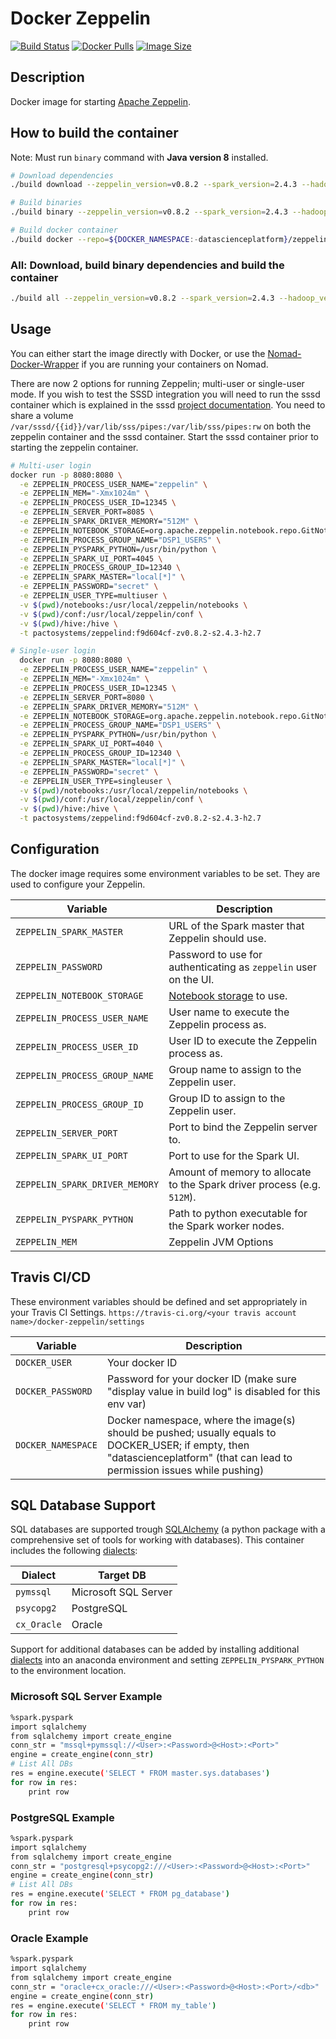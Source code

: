 # Docker Zeppelin

[![Build Status](https://travis-ci.org/Data-Science-Platform/docker-zeppelin.svg?branch=master)](https://travis-ci.org/Data-Science-Platform/docker-zeppelin)
[![Docker Pulls](https://img.shields.io/docker/pulls/datascienceplatform/zeppelind.svg?maxAge=2592000)](https://hub.docker.com/r/datascienceplatform/zeppelind/)
[![Image Size](https://images.microbadger.com/badges/image/data-science-platform/zeppelind.svg)](https://microbadger.com/images/datascienceplatform/zeppelind "Get your own image badge on microbadger.com")

## Description

Docker image for starting [Apache Zeppelin](https://zeppelin.apache.org/).

## How to build the container

Note: Must run `binary` command with **Java version 8** installed.

```bash
# Download dependencies
./build download --zeppelin_version=v0.8.2 --spark_version=2.4.3 --hadoop_version=2.7

# Build binaries
./build binary --zeppelin_version=v0.8.2 --spark_version=2.4.3 --hadoop_version=2.7

# Build docker container
./build docker --repo=${DOCKER_NAMESPACE:-datascienceplatform}/zeppelind --commit=$(git rev-parse --short HEAD)
```

### All: Download, build binary dependencies and build the container

```bash
./build all --zeppelin_version=v0.8.2 --spark_version=2.4.3 --hadoop_version=2.7
```

## Usage

You can either start the image directly with Docker, or use the [Nomad-Docker-Wrapper](https://github.com/Data-Science-Platform/nomad-docker-wrapper) if you are running your containers on Nomad.

There are now 2 options for running Zeppelin; multi-user or single-user mode.  If you wish to test the SSSD integration you will need to run the sssd container which is explained in the sssd [project documentation](https://gitlab.gda.allianz/bde/sssd).  You need to share a volume `/var/sssd/{{id}}/var/lib/sss/pipes:/var/lib/sss/pipes:rw` on both the zeppelin container and the sssd container.  Start the sssd container prior to starting the zeppelin container.

```sh
# Multi-user login
docker run -p 8080:8080 \
  -e ZEPPELIN_PROCESS_USER_NAME="zeppelin" \
  -e ZEPPELIN_MEM="-Xmx1024m" \
  -e ZEPPELIN_PROCESS_USER_ID=12345 \
  -e ZEPPELIN_SERVER_PORT=8085 \
  -e ZEPPELIN_SPARK_DRIVER_MEMORY="512M" \
  -e ZEPPELIN_NOTEBOOK_STORAGE=org.apache.zeppelin.notebook.repo.GitNotebookRepo \
  -e ZEPPELIN_PROCESS_GROUP_NAME="DSP1_USERS" \
  -e ZEPPELIN_PYSPARK_PYTHON=/usr/bin/python \
  -e ZEPPELIN_SPARK_UI_PORT=4045 \
  -e ZEPPELIN_PROCESS_GROUP_ID=12340 \
  -e ZEPPELIN_SPARK_MASTER="local[*]" \
  -e ZEPPELIN_PASSWORD="secret" \
  -e ZEPPELIN_USER_TYPE=multiuser \
  -v $(pwd)/notebooks:/usr/local/zeppelin/notebooks \
  -v $(pwd)/conf:/usr/local/zeppelin/conf \
  -v $(pwd)/hive:/hive \
  -t pactosystems/zeppelind:f9d604cf-zv0.8.2-s2.4.3-h2.7

# Single-user login
  docker run -p 8080:8080 \
  -e ZEPPELIN_PROCESS_USER_NAME="zeppelin" \
  -e ZEPPELIN_MEM="-Xmx1024m" \
  -e ZEPPELIN_PROCESS_USER_ID=12345 \
  -e ZEPPELIN_SERVER_PORT=8080 \
  -e ZEPPELIN_SPARK_DRIVER_MEMORY="512M" \
  -e ZEPPELIN_NOTEBOOK_STORAGE=org.apache.zeppelin.notebook.repo.GitNotebookRepo \
  -e ZEPPELIN_PROCESS_GROUP_NAME="DSP1_USERS" \
  -e ZEPPELIN_PYSPARK_PYTHON=/usr/bin/python \
  -e ZEPPELIN_SPARK_UI_PORT=4040 \
  -e ZEPPELIN_PROCESS_GROUP_ID=12340 \
  -e ZEPPELIN_SPARK_MASTER="local[*]" \
  -e ZEPPELIN_PASSWORD="secret" \
  -e ZEPPELIN_USER_TYPE=singleuser \
  -v $(pwd)/notebooks:/usr/local/zeppelin/notebooks \
  -v $(pwd)/conf:/usr/local/zeppelin/conf \
  -v $(pwd)/hive:/hive \
  -t pactosystems/zeppelind:f9d604cf-zv0.8.2-s2.4.3-h2.7
```

## Configuration

The docker image requires some environment variables to be set. They are used to configure your Zeppelin.

| Variable | Description |
| -------- | ----------- |
| `ZEPPELIN_SPARK_MASTER` | URL of the Spark master that Zeppelin should use. |
| `ZEPPELIN_PASSWORD` | Password to use for authenticating as `zeppelin` user on the UI. |
| `ZEPPELIN_NOTEBOOK_STORAGE` | [Notebook storage](https://zeppelin.apache.org/docs/0.6.0/storage/storage.html) to use. |
| `ZEPPELIN_PROCESS_USER_NAME` | User name to execute the Zeppelin process as. |
| `ZEPPELIN_PROCESS_USER_ID` | User ID to execute the Zeppelin process as. |
| `ZEPPELIN_PROCESS_GROUP_NAME` | Group name to assign to the Zeppelin user. |
| `ZEPPELIN_PROCESS_GROUP_ID` | Group ID to assign to the Zeppelin user. |
| `ZEPPELIN_SERVER_PORT` | Port to bind the Zeppelin server to. |
| `ZEPPELIN_SPARK_UI_PORT` | Port to use for the Spark UI. |
| `ZEPPELIN_SPARK_DRIVER_MEMORY` | Amount of memory to allocate to the Spark driver process (e.g. `512M`). |
| `ZEPPELIN_PYSPARK_PYTHON` | Path to python executable for the Spark worker nodes. |
| `ZEPPELIN_MEM` | Zeppelin JVM Options |

## Travis CI/CD

These environment variables should be defined and set appropriately in your Travis CI Settings.
`https://travis-ci.org/<your travis account name>/docker-zeppelin/settings`

| Variable | Description |
| -------- | ----------- |
| `DOCKER_USER` | Your docker ID |
| `DOCKER_PASSWORD` | Password for your docker ID (make sure "display value in build log" is disabled for this env var)|
| `DOCKER_NAMESPACE` | Docker namespace, where the image(s) should be pushed; usually equals to DOCKER_USER; if empty, then "datascienceplatform" (that can lead to permission issues while pushing) |

## SQL Database Support

SQL databases are supported trough [SQLAlchemy](https://docs.sqlalchemy.org/en/latest/) (a python package  with a comprehensive set of tools for working with databases). This container includes the following [dialects](https://docs.sqlalchemy.org/en/latest/dialects/):

| Dialect | Target DB |
| ------- | --------- |
| `pymssql` | Microsoft SQL Server |
| `psycopg2` | PostgreSQL |
| `cx_Oracle` | Oracle |

Support for additional databases can be added by installing additional [dialects](https://docs.sqlalchemy.org/en/latest/dialects/) into an anaconda environment and setting `ZEPPELIN_PYSPARK_PYTHON` to the environment location.

### Microsoft SQL Server Example

```bash
%spark.pyspark
import sqlalchemy
from sqlalchemy import create_engine
conn_str = "mssql+pymssql://<User>:<Password>@<Host>:<Port>"
engine = create_engine(conn_str)
# List All DBs
res = engine.execute('SELECT * FROM master.sys.databases')
for row in res:
    print row
```

### PostgreSQL Example

```bash
%spark.pyspark
import sqlalchemy
from sqlalchemy import create_engine
conn_str = "postgresql+psycopg2:///<User>:<Password>@<Host>:<Port>"
engine = create_engine(conn_str)
# List All DBs
res = engine.execute('SELECT * FROM pg_database')
for row in res:
    print row
```

### Oracle Example

```bash
%spark.pyspark
import sqlalchemy
from sqlalchemy import create_engine
conn_str = "oracle+cx_oracle:///<User>:<Password>@<Host>:<Port>/<db>"
engine = create_engine(conn_str)
res = engine.execute('SELECT * FROM my_table')
for row in res:
    print row
```
